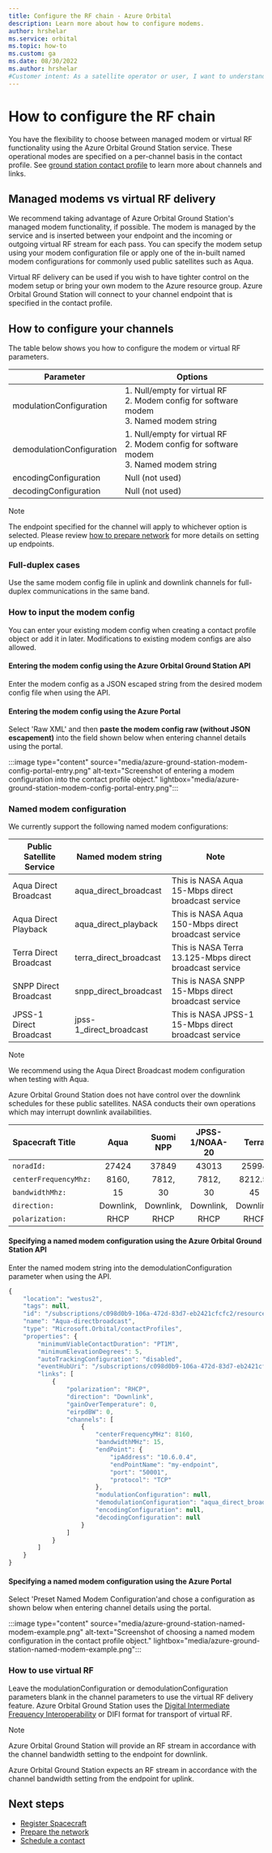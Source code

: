 ```yaml
---
title: Configure the RF chain - Azure Orbital
description: Learn more about how to configure modems.
author: hrshelar
ms.service: orbital
ms.topic: how-to
ms.custom: ga
ms.date: 08/30/2022
ms.author: hrshelar
#Customer intent: As a satellite operator or user, I want to understand how to use software modems to establish RF connections with my satellite.
---
```


# How to configure the RF chain

You have the flexibility to choose between managed modem or virtual RF functionality using the Azure Orbital Ground Station service. These operational modes are specified on a per-channel basis in the contact profile. See [ground station contact profile](concepts-contact-profile.md) to learn more about channels and links.

## Managed modems vs virtual RF delivery

We recommend taking advantage of Azure Orbital Ground Station's managed modem functionality, if possible. The modem is managed by the service and is inserted between your endpoint and the incoming or outgoing virtual RF stream for each pass. You can specify the modem setup using your modem configuration file or apply one of the in-built named modem configurations for commonly used public satellites such as Aqua. 

Virtual RF delivery can be used if you wish to have tighter control on the modem setup or bring your own modem to the Azure resource group. Azure Orbital Ground Station will connect to your channel endpoint that is specified in the contact profile.

## How to configure your channels

The table below shows you how to configure the modem or virtual RF parameters.

| Parameter                 | Options                                                                     |
|---------------------------|-----------------------------------------------------------------------------|
| modulationConfiguration   | 1. Null/empty for virtual RF<br />2. Modem config for software modem <br /> 3. Named modem string |
| demodulationConfiguration | 1. Null/empty for virtual RF<br />2. Modem config for software modem <br /> 3. Named modem string |
| encodingConfiguration     | Null (not used)                                                             |
| decodingConfiguration     | Null (not used)                                                             |

> [!NOTE]
> The endpoint specified for the channel will apply to whichever option is selected. Please review [how to prepare network](prepare-network.md) for more details on setting up endpoints.  

### Full-duplex cases
Use the same modem config file in uplink and downlink channels for full-duplex communications in the same band.

### How to input the modem config
You can enter your existing modem config when creating a contact profile object or add it in later. Modifications to existing modem configs are also allowed.

#### Entering the modem config using the Azure Orbital Ground Station API
Enter the modem config as a JSON escaped string from the desired modem config file when using the API.

#### Entering the modem config using the Azure Portal
Select 'Raw XML' and then **paste the modem config raw (without JSON escapement)**  into the field shown below when entering channel details using the portal. 

:::image type="content" source="media/azure-ground-station-modem-config-portal-entry.png" alt-text="Screenshot of entering a modem configuration into the contact profile object." lightbox="media/azure-ground-station-modem-config-portal-entry.png":::

### Named modem configuration
We currently support the following named modem configurations:  

| **Public Satellite Service** | **Named modem string** | **Note** |
|--|--|--|
| Aqua Direct Broadcast | aqua_direct_broadcast | This is NASA Aqua 15-Mbps direct broadcast service |
| Aqua Direct Playback | aqua_direct_playback | This is NASA Aqua 150-Mbps direct broadcast service |
| Terra Direct Broadcast | terra_direct_broadcast | This is NASA Terra 13.125-Mbps direct broadcast service |
| SNPP Direct Broadcast | snpp_direct_broadcast | This is NASA SNPP 15-Mbps direct broadcast service |
| JPSS-1 Direct Broadcast | jpss-1_direct_broadcast | This is NASA JPSS-1 15-Mbps direct broadcast service |

> [!NOTE]
> We recommend using the Aqua Direct Broadcast modem configuration when testing with Aqua.  
> 
> Azure Orbital Ground Station does not have control over the downlink schedules for these public satellites. NASA conducts their own operations which may interrupt downlink availabilities.

 | **Spacecraft Title**    | **Aqua**  |**Suomi NPP**|**JPSS-1/NOAA-20**| **Terra** |
 | :---                    |  :----:   |    :----:   |     :----:       | :----:    |
 | `noradId:`              | 27424     | 37849       | 43013            | 25994     |
 | `centerFrequencyMhz:`   | 8160,     | 7812,       | 7812,            | 8212.5,   |
 | `bandwidthMhz:`         | 15        | 30          | 30               | 45        |
 | `direction:`            | Downlink, | Downlink,   | Downlink,        | Downlink, |
 | `polarization:`         | RHCP      | RHCP        | RHCP             | RHCP      |

#### Specifying a named modem configuration using the Azure Orbital Ground Station API
Enter the named modem string into the demodulationConfiguration parameter when using the API.

```javascript
{
    "location": "westus2",
    "tags": null,
    "id": "/subscriptions/c098d0b9-106a-472d-83d7-eb2421cfcfc2/resourcegroups/Demo/providers/Microsoft.Orbital/contactProfiles/Aqua-directbroadcast",
    "name": "Aqua-directbroadcast",
    "type": "Microsoft.Orbital/contactProfiles",
    "properties": {
        "minimumViableContactDuration": "PT1M",
        "minimumElevationDegrees": 5,
        "autoTrackingConfiguration": "disabled",
        "eventHubUri": "/subscriptions/c098d0b9-106a-472d-83d7-eb2421cfcfc2/resourceGroups/Demo/providers/Microsoft.EventHub/namespaces/demo-orbital-eventhub/eventhubs/antenna-metrics-stream",
        "links": [
            {
                "polarization": "RHCP",
                "direction": "Downlink",
                "gainOverTemperature": 0,
                "eirpdBW": 0,
                "channels": [
                    {
                        "centerFrequencyMHz": 8160,
                        "bandwidthMHz": 15,
                        "endPoint": {
                            "ipAddress": "10.6.0.4",
                            "endPointName": "my-endpoint",
                            "port": "50001",
                            "protocol": "TCP"
                        },
                        "modulationConfiguration": null,
                        "demodulationConfiguration": "aqua_direct_broadcast",
                        "encodingConfiguration": null,
                        "decodingConfiguration": null
                    }
                ]
            }
        ]
    }
}
```

#### Specifying a named modem configuration using the Azure Portal

Select 'Preset Named Modem Configuration'and chose a configuration as shown below when entering channel details using the portal.

:::image type="content" source="media/azure-ground-station-named-modem-example.png" alt-text="Screenshot of choosing a named modem configuration in the contact profile object." lightbox="media/azure-ground-station-named-modem-example.png":::

### How to use virtual RF

Leave the modulationConfiguration or demodulationConfiguration parameters blank in the channel parameters to use the virtual RF delivery feature. Azure Orbital Ground Station uses the [Digital Intermediate Frequency Interoperability](https://dificonsortium.org/) or DIFI format for transport of virtual RF. 

>[!Note]
>Azure Orbital Ground Station will provide an RF stream in accordance with the channel bandwidth setting to the endpoint for downlink.
>
>Azure Orbital Ground Station expects an RF stream in accordance with the channel bandwidth setting from the endpoint for uplink.

## Next steps

- [Register Spacecraft](register-spacecraft.md)
- [Prepare the network](prepare-network.md)
- [Schedule a contact](schedule-contact.md)
